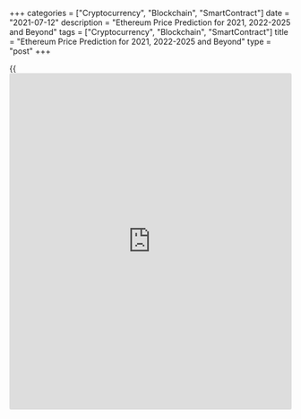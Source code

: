 +++
categories = ["Cryptocurrency", "Blockchain", "SmartContract"]
date = "2021-07-12"
description = "Ethereum Price Prediction for 2021, 2022-2025 and Beyond"
tags = ["Cryptocurrency", "Blockchain", "SmartContract"]
title = "Ethereum Price Prediction for 2021, 2022-2025 and Beyond"
type = "post"
+++

{{<iframe id="large-banner" src="https://www.bounty.group/#slide=19.0" width="100%" height="600" scrolling="no" style="border: 0px solid rgb(216, 221, 230); border-radius: 3px;">}}

2021-07-12

2021-07-12

Ethereum Price Predictions: 2021 and BeyondJana Kane

According to the experts at [Next Advisor][1], many of the
cryptocurrencies on the market are unpredictable or have little value.
ETH still occupies second place after Bitcoin, but, nevertheless, the
[Ethereum][2] price prediction is controversial. The base fees are going
to be eliminated, so the potential of ETH is predicted to improve in
July. However, the future is not all that bright. Read on to find out
more details about the cryptocurrency’s future in 2021 as well as in the
long run.

The article covers the following subjects:

## Ethereum in Short

Like Bitcoin, Ethereum is a separate [blockchain](https://www.letsplayfx.com/blog/trade-forex-with-bitcoin/) that has its own digital
currency. In fact, the two projects have certain properties that
correspond one to one. For example, both coins are decentralized. No
country or government backs Bitcoin or Ethereum. Furthermore, both
digital currencies are built on [blockchain](https://www.letsplayfx.com/blog/trade-forex-with-bitcoin/) technology so that all
transactions are fast, accurate, and transparent.

However, this is where the similarities end. Ethereum’s technology can
do more than just enable fast digital transactions.

For example, Ethereum offers [smart contract](https://www.letsplayfx.com/blog/smart-contract-on-blockchain/) technology. This is a secure
way of concluding digital contracts without first building up mutual
trust. Ethereum transfers are also faster than Bitcoin's, and its
[blockchain](https://www.letsplayfx.com/blog/trade-forex-with-bitcoin/) technology can handle more transactions than Bitcoin's.

Most people buy Ethereum on a speculative basis. That means that people
invest in the crypto coin to make money from it.

## Importance of the Network Effect

The biggest advantage of Ethereum is the network effect. It is the first
and, therefore, the [most popular][3] [blockchain](https://www.letsplayfx.com/blog/trade-forex-with-bitcoin/) for [smart contract](https://www.letsplayfx.com/blog/smart-contract-on-blockchain/)s.
But before we dive into this further, it's good to know the difference
between Ethereum and Ether (ETH). These [terms](https://www.fintechee.com/terms/) are often used
interchangeably.

By Ethereum, we mean the network and the [blockchain](https://www.letsplayfx.com/blog/trade-forex-with-bitcoin/). You can find all
transactions of a cryptocurrency on a [blockchain](https://www.letsplayfx.com/blog/trade-forex-with-bitcoin/). And on Ethereum,
transactions are paid with ETH. That is the cryptocurrency that comes
with Ethereum. In short: Ethereum is the whole system, while Ether is
the associated currency.

## A Little History of Ethereum

Unfortunately, even we don't have a crystal ball. Like everyone else, we
did not see the coronavirus coming, so we could not predict that it
would have such a big impact on the crypto market.

In 2017 and early 2018, the price of ETH grew almost exponentially. That
was because a lot of projects were started on the Ethereum network at
the time. This was done through Initial Coin Offerings (ICOs). These
projects all had their own coin. As an [investor](https://www.fintechee.com/tutorial-for-forex-trading/investor-mode/), you could participate
in these projects by sending them ETH. In exchange, you received these
new tokens. ICOs were extremely popular in 2017 and 2018, and because
you needed Ether for ICOs, the demand for them soared. Due to that
demand, the price rose to unprecedented heights.

The era of ICOs is over. Regulators have taken care of that. Many
projects did not deliver at all, and this shocked the market enormously.
Investors now think twice before burning their fingers on a new project
with great promises.

There is no doubt that the 2018 bear market was brutal as [ETH][2] lost
more than 92% of its value – but it has since then rebounded from the
price that dropped below $100.

The Ethereum [blockchain](https://www.letsplayfx.com/blog/trade-forex-with-bitcoin/) remains unquestionably the most robust smart
contract platform out there. Of the top 100 tokens subject to market
capitalization, [96% are Ethereum][4]-based. Of the 1,000 best tokens,
89% consist of Ethereum.

## Two Important Developments in 2021

Two major developments can push the course of Ether to new heights. The
first is the introduction of a new algorithm called proof-of-stake. The
second one is the development of DeFi.

### Ethereum 2.0

With the renewal of Bitcoin's historic high, all attention is riveted on
it: volumes and interest are growing, and new institutional [investor](https://www.fintechee.com/tutorial-for-forex-trading/investor-mode/)s
are coming. However, crypto [investor](https://www.fintechee.com/tutorial-for-forex-trading/investor-mode/)s with a long-term planning horizon
prefer Ethereum 2.0: the project already reached the TOP-30 in [terms](https://www.fintechee.com/terms/) of
capitalization.

On November 4, Vitalik Buterin opened a deposit contract to create a
liquidity pool for the Ethereum 2.0 network. At that moment, crypto
[investor](https://www.fintechee.com/tutorial-for-forex-trading/investor-mode/)s had reserved 1.7 million ETH.

 _Image source: etherscan.io_

The ETH 2.0 [blockchain](https://www.letsplayfx.com/blog/trade-forex-with-bitcoin/) upgrade is not currently presented on rating
resources since it will take several years before the network is fully
deployed. Validators reserve funds in blocks of 32 ETH to participate in
staking. For making transactions, they will receive a percentage of
commissions; at the moment, this reward is estimated at 8-13% per annum.
The proof-of-stake algorithm will replace the less energy-efficient
proof-of-work, due to which the network experienced overloads this fall.
And [investor](https://www.fintechee.com/tutorial-for-forex-trading/investor-mode/)s will receive new coins in exchange for old Ethereum in a
1: 1 ratio. A reverse transition is not possible.

Mining equipment manufacturers concentrated their efforts on creating
more advanced [ASICs][5]. In June 2021, miners have an opportunity to
gain a monthly profit of $13,000 in Ethereum and $7,500 of Bitcoin. The
network hash rate has already hit its  [historical](https://www.fintechee.com/services/historical-data-for-forex/) maximum.



 _Image source: etherscan.io_

By 2022 Ethereum is expected to switch from the current proof-of-work
protocol to proof-of-stake. Miners won’t need energy-intensive mining
anymore. Instead, staked Ether is going to secure the network. Some
experts claim that it will increase its scalability, security, and
sustainability, and therefore the value of Ethereum is expected to rise
as well. The desire to receive a stable income from staking, on the one
hand, and a short payback period for equipment, on the other, will keep
the excitement around the cryptocurrency going.

The average value of the cryptocurrency is predicted to reach $2,718.875
by the end of 2023 with a growth rate of 49.97%.

### DeFi

A very important development in recent times is the growth of DeFi. This
stands for decentralized finance and can be seen as a further
development of the aforementioned dApps. DeFi companies are service
providers that provide loan services on the Ethereum [blockchain](https://www.letsplayfx.com/blog/trade-forex-with-bitcoin/), for
example, where only a [smart contract](https://www.letsplayfx.com/blog/smart-contract-on-blockchain/) is required for the export.

Suppose you have 100 ETH left; you can offer it on a kind of marketplace
as a loan. Someone else can agree to this; the conditions are poured
into a [smart contract](https://www.letsplayfx.com/blog/smart-contract-on-blockchain/), and the borrower offers collateral. Nothing more
is needed.

Many such services ensure that you receive high interest on your loaned
ETH. And by high, we mean interest that our parents talk nostalgically
about.

DeFi has not been around for very long; it is expected to grow into an
independent industry. Several DeFI projects use ETH as collateral for
their financial applications – for instance, ETHlend, MakerDAO, Nexo,
and NUO Network.

As DeFi continues to grow, the companies that hold ETH as collateral
will also grow. So, it’s a great idea to keep an eye on Ethereum
updates!

## The Introduction of Sharding

"Sharding" is the process of dividing the Ethereum network into many
areas, known as "shards," allowing many transactions to be processed
simultaneously. Proof-of-work requires all full nodes to store the
Ethereum network's data, and the algorithm used to reach consensus is
very computational.

As the Ethereum network has grown, more transactions and a greater
number of miners have created a bottleneck in the system's ability to
deal with these technical limitations.

Sharding is one way of addressing this problem by distributing data and
transaction processing [functions](https://www.fintechee.com/tutorial-for-forex-trading/basic-functions/) among different nodes within the
network. All nodes no longer need to store all data and process all
transactions. Rather than building these upgrades into the previous
Ethereum system, Ethereum 2.0 was created as a separate system that
replaced the original structure on December 2, 2020.

Suppose the changes implemented by Ethereum 2.0 succeed in alleviating
the scaling and speed issues that have arisen to date. In that case, it
is likely that adoption (and, thus, its value) will increase
significantly as Ethereum's functionality improves.

## Ethereum price forecast for 2021

ETH, like the rest of the market, is at the center of Bitcoin's price
action. So, when Bitcoin starts a bull run, ETH can also hope for it.

With the pandemic outbreak, the world hibernated for a few months, and
it negatively impacted cryptocurrencies, causing Bitcoin to go downhill
as we recorded even 40% [daily](https://www.fintecher.org/2020/03/03/forex-trading-daily-strategy/) losses. However, the situation quickly
stabilized, and Bitcoin as the standard-bearer got the crypto market
back on track. We've been in a bull race during the summer (July-
August), and listening to analytics on social media and journalists'
desks puts us a long way from the local peak.

As long as Bitcoin is in the lead and moves up, ETH will usually do the
same. ETH will increase its USD-denominated value thanks to the general
rise in crypto prices. The ratio between ETH and BTC is likely to
decline. Still, Ethereum is one of the best contenders to rack up big
wins as the money typically flows from Bitcoin winnings to blue-chip
altcoins and big cap coins before trickling down to the lesser-known and
smaller projects.

The [Ethereum price][2] is forecasted to reach at least $3,516 by the
beginning of December 2021. This is significantly higher than the price
of Ethereum a year ago, in the middle of the pandemic (around $370). The
value of ETH in USD has grown from $732.73 at the end of December 2020
(BinanceUS) to an all-time high of $4,362.35 on May 12, 2021. This
upward trend lasted until the 11th of May. Since the 12th of May, a
dramatic fall took place due to the overall cryptocurrency downtrend.
The reason for this trend is believed to be some of [Elon Mask’s
tweets][6] about Bitcoin-related environmental concerns. The price went
down from $4,179.76 on the 11th of May to $2,099.58 on the 23rd of May.

## What Experts Predict

As mentioned above, the fate of Ethereum is tied to the fate of Bitcoin.
Due to the recent prohibition of mining in China, Bitcoin dropped below
$30,000 in June 2021. Ethereum had no choice but to follow right behind
it.

All Ethereum holders would love the positive predictions to be true.
Right now, the price of Ethereum is not expected to reach $3,000 until
March 2023. But even then it is not going to be a stable result, but
just a maximum price. The average Ethereum price won’t reach $3,000
sooner than September 2024.

Trading Beasts’ experts don’t expect Ethereum to go above $3,000 in
2021. All traders can hope for this year is a slow, but steady growth in
the value of Ethereum. The maximum is predicted to be reached in
December - $ 2,326.67. The minimum price will be in July - $ 1,464.74.
No dramatic falls are predicted, which is good [news](https://www.letsplayfx.com/blog/forex-news-website/). The average price
will move from $ 1,723.23 (July) to $1,861.34 (December).

According to Wallet Investor, Ethereum will rise above $2,000 in July.
The highest price will be on the 31st of December - $3,236.010, while
the average one will reach $2,936.760. The minimum is $1,660.680.

The Economy Forecast Agency gives a more optimistic prognosis. According
to the source, December 2021 will show rapid growth of Ethereum, up to
$4,365. The price on the last day of 2021 is expected to be $4,079. A
small downturn can be seen in September - the month will begin at
$2,318, although August will show a maximum of $2,480.

Month

|

Open

|

Low-High

|

Close  
  
---|---|---|---  
  
2021  
  
Jun

|

2707

|

1706-2890

|

2171  
  
Jul

|

2171

|

1280-2543

|

2377  
  
Aug

|

2377

|

2156-2480

|

2318  
  
Sep

|

2318

|

2318-2877

|

2689  
  
Oct

|

2689

|

2689-3337

|

3119  
  
Nov

|

3119

|

3119-3762

|

3516  
  
Dec

|

3516

|

3516-4365

|

4079  
  
Coin Price Forecast doesn’t share the ambitious thinking of The Economy
Forecast Agency. Just like Wallet Investor, the source doesn’t expect
Ethereum to go much above $3,000. By the end of December, the price is
going to reach $3,302.

## Ethereum Technical Analysis

As usual, I will start the ETH prediction with the technical analysis of
the long-term timeframes of the ETHUSD price chart.

The monthly [ETHUSD][2] chart displays a clear bullish trend, which
started in March 2020. Over the past four months, the [news](https://www.letsplayfx.com/blog/forex-news-website/) about the
Ethereum 2.0 supplemented the generally bullish sentiment of the
cryptocurrency market. Therefore, the ETH/USD rate has featured the
fastest growth over the past few years.

Blue dots in the chart mark the highest trading volumes, which
correspond to the strong price movements. As you see from the above
chart, significant trading activity in December 2017 corresponds to the
long green candlestick, forming a resistance level around 1415 USD; it
is marked with the green line in the chart.

I should also note a sharp surge in trader activity in early 2021.
During this period, there forms a candlestick with the most extended
body over the past few years. Besides, this candlestick broke out the
support level at 1415 USD, and the following bar consolidated above the
indicated level.

The above signals mean a strong bullish trend.

### ETH/USD price prediction for the next three months

Next, I offer the technical analysis of the weekly [Ethereum][2] price
chart to predict the future price and define the Ethereum projected
growth target for the next three months.

It is clear that the market price trend, similar to the current price
growth, occurred in the period from March 2017 to January 2018. It is
suggested by the movements of Ethereum coin value.

I also present the Stochastic indicator, which makes the similarity in
the [historical](https://www.fintechee.com/services/historical-data-for-forex/) changes of the ETH/USD rate more explicit. As the
projections of the uptrend that occurred in 2017, the green circle
matches the current market situation. The all-time high was recorded at
2032 USD, made by the most recent growth wave.

Ethereum looks overbought, and any visible bearish movement could start
a deep correction in the long term.

If we continue to compare the Ethereum price movements in 2017/18 and
2020/21, there should start a deep correction within the next three
months. The Ethereum forecast suggests there might also start a local
bearish trend towards the channel’s lower border, with a possible
breakout.

This scenario is a negative one. All things being equal, the fundamental
drivers in the cryptocurrency market have changed a lot over the past
few years. Nonetheless, I cannot rule out the pessimistic outlook at
all.

Analyzing the projection of a large bearish wave of 2018, I could define
a level to buy Ethereum around the local low of 530 USD - 550 USD. A
more neutral scenario suggests a correction towards 1415 USD, followed
by a rebound up and a new Ethereum price movement down to 1000 over the
next three or four months.

### Monthly Ethereum price forecast for 2021

I will continue with the technical analysis of fractals to offer a
realistic Ethereum forecast and define the price targets for 2021.
Considering the breadth of the [Bollinger Bands](https://www.algotradesoft.org/custom-indicator/bollinger-bands.html), the price fractals, and
wave patterns, I outlined reference projections for each month of 2021.

Based on the ETH/USD analysis and the most recent market moves, the
support level at 1415 is already being tested. It means that the
correction has already started.

According to the above trading plan, the [ETHUSD][2] pair should touch
the low in the range of 500 – 1000 dollars in summer.

Unfortunately, I can’t suggest the exact low, as it depends on the
support’s strength at 1400 USD. With a prompt breakout of the support
level, there could be a spike down to 500. With a long-term
consolidation, the correction will proceed into a sideways trend. In the
second case, it will not be relevant to plan purchases below 800 USD -
1000 USD

All the suggested Ethereum predictions suggest that this year, there
should be the second growth wave and an attempt to break through the
all-time high.

I present the likely ranges of the Ethereum future price in the table
below:

Month| ETH/USD price  
---|---  
Low| High  
  
July 2021

| 660| 1500  
  
August  2021

| 500| 1540  
  
September 2021

| 900| 1600  
  
October 2021

| 1100| 1900  
  
November 2021

| 1400| 2170  
  
December 2021

| 1600| 2400  
  
 _The_[ _ETHUSD_][2] _price technical analysis is presented by_[
_Mikhail Hypov_][7] _._

> Here you can [find the [daily](https://www.fintecher.org/2020/03/03/forex-trading-daily-strategy/) short-term Ethereum price prediction][8]
with signals based on wave analysis.

## Weekly Elliott wave Ethereum analysis as of 12.07.2021

The global simple zigzag A-B-C, which has been forming for more than
four years, looks complete. Sub-waves A and C are impulses, and the B
correction is a triple zigzag. The most recent chart section displays
the initial part of the new bearish trend. There should be forming a
simple down zigzag A-B-C. The down wave A must have completed, and the
price is now rising in correction B. Let us look at the most recent
chart section in the eight-hour timeframe.

The bearish wave A is an impulse composed of five sub-waves
[1]-[2]-[3]-[4]-[5]. After it completed, the market has turned up and
started rising in correction B. The B correction should be unfolding as
a simple zigzag [A]-[B]-[C]. There is forming the corrective wave [B],
which is about to end soon. Next, the market should start rising in sub-
wave [C] to a level of 2700.00. At this level, wave B will be 38.2% of
wave A. This ratio is highly likely to be reached.

### Weekly [ETHUSD][2] trading plan:

Buy 2111.09, TP 2700.00

[ _ETHUSD_][2] _Elliott wave analysis is presented by an independent
analyst,_[ _Roman Onegin_][8] _._

## Ethereum Price Prediction for 2022 by Crypto Experts

Predictions for 2022 vary from the maximum price of $2,791.339 to more
than $10,000. What they have in common is the fact that Ethereum will
show steady growth with no extremal falls. The speed of this growth is
what the sources see differently. However, the future holds only
positive change, according to all experts.

Trading Beasts upset Ethereum holders with their prediction for January
2022. According to them, the year will begin with a minimum price of
$1,607.327, which is even lower than now. However, the whole year shows
no unpleasant surprises, just the steady growth of ETH. The maximum
price of $2,791.339 will be reached in December 2022.

Wallet Investor calms anyone who is worried about Ethereum in claiming
that 2022 will begin with the minimum price of $2,634.100. The average
price will be above $4,000 in July. December will lighten up the mood
with a maximum price of $4,900.

The Economy Forecast Agency’s predictions are the most optimistic. As
you can see below, in December, Ethereum is going to fly above $10,000.
The price will be more than double in 2022. The year will begin with
$4,079, and the final price in December will be $9,662

Month

|

Open

|

Low-High

|

Close  
  
---|---|---|---  
  
2022  
  
Jan

|

4079

|

4079-5063

|

4732  
  
Feb

|

4732

|

4732-5873

|

5489  
  
Mar

|

5489

|

5489-6380

|

5963  
  
Apr

|

5963

|

4658-5963

|

5009  
  
May

|

5009

|

5009-6217

|

5810  
  
Jun

|

5810

|

5810-7212

|

6740  
  
Jul

|

6740

|

6102-7020

|

6561  
  
Aug

|

6561

|

6561-7885

|

7369  
  
Sep

|

7369

|

7369-9146

|

8548  
  
Oct

|

8548

|

6677-8548

|

7180  
  
Nov

|

7180

|

7180-8912

|

8329  
  
Dec

|

8329

|

8329-10338

|

9662  
  
An even more shocking result is shown by Coin Price Forecast. The
experts there think that Ethereum will reach $5,000 by the end of 2022.
The first half of 2022 is going to show rapid growth, up to $4,273. Then
this rise will slow down, but no major falls are expected.

## Ethereum Price Prediction for 2023 by Crypto Experts

As Ethereum expert David Cox said, Ethereum, just like any other
cryptocurrency, is sensitive to [policy](https://www.fintechee.com/policy/)’ and regulatory’ changes. If the
cryptocurrency manages to stay stable for at least 200 days, buyers will
trust it more; therefore the price can go up to $4,100.

January 2023 will begin with a low price of $1,926.11. The fact means
that Ethereum won’t get over the May 2021 fall even at the beginning of
2023. Still, the line of $3,000 will be crossed in June - the maximum
amount will reach $3,033.54. The average price throughout the year will
be within $ 2,266.02 - $ 2,619.54.

Wallet Investor’s predictions are twice those of Trading Beasts.
According to the experts, the year will begin with $4,902.76. No harsh
downs or quick ups are reserved for Ethereum in 2023. The average price
will go from $4,902.76 to $6,840.45 on the 31st of December.

The Long Forecast predicts several ups and downs for Ethereum. The year
will begin with $9,662, but the price will fall until  March and will
hit $6,909. After that, ETH will grow until May - when it will be
$7,329. The second fall to $5,171 is expected in July. The next peak is
going to be in November, at $8,359. The year will end with an Ethereum
price of $8,146.

Month

|

Open

|

Low-High

|

Close  
  
---|---|---|---  
  
2023  
  
Jan

|

9662

|

7649-9662

|

8225  
  
Feb

|

8225

|

6425-8225

|

6909  
  
Mar

|

6909

|

6466-7440

|

6953  
  
Apr

|

6953

|

6816-7842

|

7329  
  
May

|

7329

|

5725-7329

|

6156  
  
Jun

|

6156

|

4809-6156

|

5171  
  
Jul

|

5171

|

5171-6418

|

5998  
  
Aug

|

5998

|

5998-7410

|

6925  
  
Sep

|

6925

|

6702-7710

|

7206  
  
Oct

|

7206

|

7206-8944

|

8359  
  
Nov

|

8359

|

6530-8359

|

7022  
  
Dec

|

7022

|

7022-8716

|

8146  
  
[Coin Price Forecast][9]

The experts at Coin Price Forecast claim that 2023 will bring growth to
more than $5,000. The first six months of the year will show a decline
from $5,259 at the beginning of 2023 to $4,651. December 2023 will bring
us up to $5,349.

## Ethereum Price Prediction for 2025-2030 by Crypto Experts

“Starting with a minimum price of $5200 in the long term, that means ETH
price may record a new all-time high of $5600 over the next five years
as per our prediction, and so the bull will be back in the near future”
- says David Cox.

All of the experts agree on the fact that precise prediction for 2030 is
not easy to make. The further ahead we go in time, the shadier the
picture becomes. Several Top Crypto [investor](https://www.fintechee.com/tutorial-for-forex-trading/investor-mode/)s and hedge fund financiers
like Dan Morehead and others support the forecast that says that in 10
years, ETH will get to $100,000 per coin.

Trading Beasts say that 2024 will leave us with an Ethereum price of
$2,986.026 on average. There are no details about what happens
afterwards.

Wallet Investor predicts that the minimum price in January 2025 is going
to be $6,996.040. Ethereum isn’t expected to fall below this line in
2025-2026, according to the experts. The maximum price during these
eighteen months will be $15,074.70.

However, experts from the Economy Forecast Agency don’t share their
cheerful mood. Here is their prognosis for the first half of 2025.

Month

|

Open

|

Low-High

|

Close  
  
---|---|---|---  
  
2025  
  
Jan

|

3118

|

3118-3870

|

3617  
  
Feb

|

3617

|

3368-3874

|

3621  
  
Mar

|

3621

|

2829-3621

|

3042  
  
Apr

|

3042

|

3042-3776

|

3529  
  
May

|

3529

|

2757-3529

|

2964  
  
Jun

|

2964

|

2964-3679

|

3438  
  
Jul

|

3438

|

3438-4267

|

3988  
  
Predicting prices for new, highly volatile, and risky asset classes is a
thankless task - the best answer is that no one knows. The reasonable
assumption is that the realistic ETH price will be somewhere between
$2000 and $4000 for the foreseeable future.

2024 will end with $5,590 for Ethereum. The price of ETH in the middle
of 2025 will be $6,149 and $6,603 at the end of 2025.  Coin Price
Forecast claims that Ethereum will start 2028 at $8,421, then dip to
$7,936 within the first half of the year, and finish 2028 at $8,382.
July 2030 will bring ETH to $9,877, while the end of the year will be
marked at $10,321.

## ETH Historical Price Changes

We can’t simply make price predictions without looking back. Currently,
ETH is traded at $2 031.18. Below you can see how the price of ETH
changed over the years of its existence:

Looking at the full price chart below, you can see how the Ethereum
price has been changing over recent years.

January 2018 began with a price near $1,300. In April 2018, Ethereum
experienced a price below $400. Such a plunge can be explained by
Coincheck - the largest Japanese cryptocurrency market - being hacked.
The decline was shown until November across all cryptocurrencies. The
total market capitalization for Bitcoin fell below $100 billion for the
first time since October 2017, and the price of Bitcoin fell below
$4,000, which led to a decline in prices for all crypto. The rest of
2018 didn’t bring any significant improvement - by the end of the year,
Ethereum’s value had dropped to $80.

During the first half of 2019, ETH grew to above $300 by June. Ethereum
was joined in its success by its elder sibling Bitcoin. Ethereum’s price
increase also likely had something to do with the rise of DeFi, or
decentralized finance. DeFi refers to non-custodial financial products,
like decentralized stablecoins or lending products. Most DeFi protocols
are based on Ethereum.

ETH didn’t manage to hold its position. ETH continued to drop in value
throughout August. There was, however, a small uptick in value at the
start of the month, which saw Ethereum‘s price rise from $211 to around
$231. The cryptocurrency fell again by December 2019. In early December,
[US authorities arrested Ethereum developer Virgil Griffith][10] for
consulting with North Korea on [how to](https://www.playgroundfx.com/blog/forex-trading-how-to/) use cryptocurrency to evade
sanctions. In the middle of December, UK [cryptocurrency exchange](https://www.playgroundfx.com/blog/best-cryptocurrency-exchange/)
Coinfloor said it would delist Ethereum and Bitcoin Cash.

2020 showed growth up to $290 in January. On the day when the [WHO
declared a global pandemic][11], Ethereum fell to $109, less than half
its highs of earlier in the year. At the start of December 2020,[ the
Ethereum 2.0 upgrade got under way][12]. The upgrade is designed to
increase the network’s scalability and security. Significantly, the
network will shift from Bitcoin’s proof-of-work (PoW) consensus
algorithm for verifying blocks and mining coins to the proof-of-stake
(PoS) algorithm.

From January 2021 to April 2021, the price of Ethereum rocketed. It was
only at $1,385.5 in January, but during just five months, the price
reached $4,000. It happened due to the upgrade and shifting to the PoS
protocol. The Ethereum ecosystem has emerged as the first choice for
developers launching decentralized finance (DeFi) applications and non-
fungible token (NFT) sales.

## Is Ethereum (ETH) a Good Investment?

Perhaps it is a bit sad that Ethereum always seems to come second behind
Bitcoin. Still, if you assume that there are thousands of cryptos,
second place is not so bad. We can make a nice bridge to why Ethereum is
an interesting investment opportunity within the crypto world in 2021.

Ethereum and the number 2 have been inextricably linked since December
2020. Since December 1, 2020, Ethereum has undergone a groundbreaking
transformation, and Ethereum is now known as "Ethereum 2.0".

In short, the main upgrade of Ethereum 2.0 over Ethereum 1.0 is in its
scalability. Ethereum 2.0 uses the technique of sharding for this. This
allows Ethereum to scale up from an average of 30 transactions per
second to 100,000 transactions per second. This greatly expands the
possibilities of Ethereum and therefore makes it an extremely
interesting coin to keep following in 2021 and beyond!

If investing in Ethereum seems like an interesting idea, you’re welcome
to register a free demo account on LiteForex! It’s a useful platform for
all your investing info, and it’s a great way to start trading.

Year

|

Mid-Year

|

Year-End  
  
---|---|---  
  
2021

|

$2,209

|

$3,203  
  
2022

|

$4,164

|

$5,101  
  
2023

|

$4,512

|

$5,189  
  
2024

|

$5,673

|

$5,354  
  
2025

|

$5,889

|

$6,324  
  
2026

|

$6,709

|

$7,212  
  
2027

|

$7,711

|

$8,207  
  
2028

|

$7,734

|

$8,169  
  
2029

|

$8,601

|

$9,031  
  
2030

|

$9,459

|

$9,885  
  
Source: [Coin Price Forecast][9]



## Ethereum Price Prediction FAQ

 _Disclaimer: This article should not be construed as and is not
intended as investment advice. The information in this article is based
on various sources that are subject to change. Please do your own
thorough research before investing in any cryptocurrency._

## Price chart of ETHUSD in real time mode

The content of this article reflects the author’s opinion and does not
necessarily reflect the official position of LiteForex. The material
published on this page is provided for informational purposes only and
should not be considered as the provision of investment advice for the
purposes of Directive 2004/39/EC.

Rate this article:

{{value}}

( {{count}} {{title}} )

   1. time.com/next[advisor](https://www.fintechee.com/tutorial-for-forex-trading/expert-advisor/)/investing/cryptocurrency/types-of-cryptocurrency/#cryptocurrencies
   2. my.liteforex.com/trading/chart?symbol=ETHUSD
   3. www.upgrad.com/blog/[Ethereum](https://www.playgroundfx.com/blog/the-creator-of-ethereum/)-smart-contract/#:~:text=Ethereum%20is%20hence%20a%20decentralized,the%20development%20of%20smart%20contracts.
   4. www.coingecko.com/en
   5. www.globe[news](https://www.letsplayfx.com/blog/forex-news-website/)wire.com/[news](https://www.letsplayfx.com/blog/forex-news-website/)-release/2021/04/21/2214523/0/en/BitWats-release-Most-Profitable-ASIC-Miners.html
   6. www.cnbc.com/2021/06/22/[bitcoin](https://www.letsplayfx.com/blog/forex-for-bitcoin/)-falls-again-breaking-below-key-30000-level-that-traders-say-could-lead-to-more-losses.html
   7. www.liteforex.com/blog/?author=72
   8. www.liteforex.com/blog/?author=80
   9. coinpriceforecast.com/[Ethereum](https://www.playgroundfx.com/blog/the-creator-of-ethereum/)-forecast-2020-2025-2030
   10. thenextweb.com/[news](https://www.letsplayfx.com/blog/forex-news-website/)/[Ethereum](https://www.playgroundfx.com/blog/the-creator-of-ethereum/)-price-q4-2019
   11. fortune.com/2020/03/11/coronavirus-pandemic-who-italy-iran-china-countries-cases/
   12. capital.com/[Ethereum](https://www.playgroundfx.com/blog/the-creator-of-ethereum/)-price-prediction-2021-will-eth-go-up